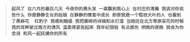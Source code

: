 >
>
>**`起风了
>在六月的最后几天
> 今夜你的黑头发
>一直飘到我心上
>在村庄的清晨
>我该对你说些什么
>你是静静生长的姑娘
>在静静的情意中成长
>即使我是一个粗枝大叶的人
>也看到了黑麻花  红豹子
>我感到魅惑
>我把撕碎的诗稿和水打湿
>当她还在北方草原采花的时候
>我的耳畔驶过南方的清风
>温柔得紧张起来
>我年纪很轻 有点感伤
>明晚的夜晚
>我会为你念诗
>和风一起抚摸你的所有`**

